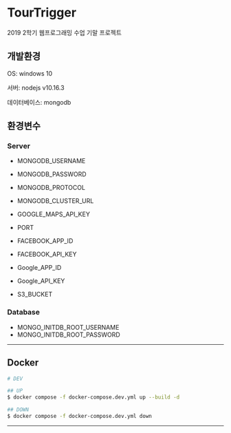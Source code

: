 # TourTrigger
2019 2학기 웹프로그래밍 수업 기말 프로젝트

## 개발환경

OS: windows 10

서버: nodejs v10.16.3

데이터베이스: mongodb

## 환경변수

### Server

- MONGODB_USERNAME
- MONGODB_PASSWORD
- MONGODB_PROTOCOL
- MONGODB_CLUSTER_URL

- GOOGLE_MAPS_API_KEY

- PORT

- FACEBOOK_APP_ID
- FACEBOOK_API_KEY

- Google_APP_ID
- Google_API_KEY

- S3_BUCKET

### Database

- MONGO_INITDB_ROOT_USERNAME
- MONGO_INITDB_ROOT_PASSWORD

---
## Docker

```bash
# DEV

## UP
$ docker compose -f docker-compose.dev.yml up --build -d

## DOWN
$ docker compose -f docker-compose.dev.yml down
```

---

